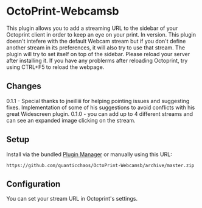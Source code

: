 # OctoPrint-Webcamsb
This plugin allows you to add a streaming URL to the sidebar of your Octoprint client in order to keep an eye on your print.
In version.
This plugin doesn't intefere with the default Webcam stream but if you don't define another stream in its preferences, it will also try to use that stream. 
The plugin will try to set itself on top of the sidebar.
Please reload your server after installing it. If you have any problerms after reloading Octoprint, try using CTRL+F5 to reload the webpage.

## Changes

0.1.1 - Special thanks to jneilliii for helping pointing issues and suggesting fixes. Implementation of some of his suggestions to avoid conflicts with his great Widescreen plugin. 
0.1.0 - you can add up to 4 different streams and can see an expanded image clicking on the stream. 

## Setup

Install via the bundled [Plugin Manager](https://github.com/foosel/OctoPrint/wiki/Plugin:-Plugin-Manager)
or manually using this URL:

    https://github.com/quanticchaos/OctoPrint-Webcamsb/archive/master.zip

## Configuration

You can set your stream URL in Octoprint's settings.
